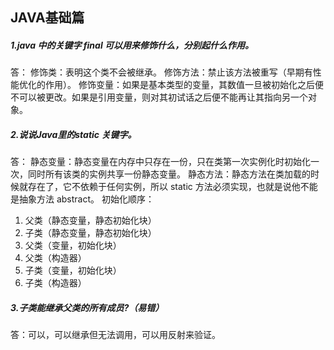 
## JAVA基础篇
##### 1.java 中的关键字 final 可以用来修饰什么，分别起什么作用。<br>
答：
修饰类：表明这个类不会被继承。
修饰方法：禁止该方法被重写（早期有性能优化的作用）。
修饰变量：如果是基本类型的变量，其数值一旦被初始化之后便不可以被更改。如果是引用变量，则对其初试话之后便不能再让其指向另一个对象。
       
       
##### 2.说说Java里的static 关键字。<br>
答：
静态变量：静态变量在内存中只存在一份，只在类第一次实例化时初始化一次，同时所有该类的实例共享一份静态变量。
静态方法：静态方法在类加载的时候就存在了，它不依赖于任何实例，所以 static 方法必须实现，也就是说他不能是抽象方法 abstract。
初始化顺序：
1. 父类（静态变量，静态初始化块）
2. 子类（静态变量，静态初始化块）
3. 父类（变量，初始化块）
4. 父类（构造器）
5. 子类（变量，初始化块）
6. 子类（构造器）

##### 3.子类能继承父类的所有成员?（易错）<br>
答：可以，可以继承但无法调用，可以用反射来验证。


